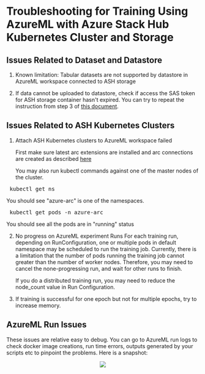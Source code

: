 # Troubleshooting for Training Using AzureML with Azure Stack Hub Kubernetes Cluster and Storage

## Issues Related to Dataset and Datastore

1. Known limitation:
   Tabular datasets are not supported by datastore in AzureML workspace connected to ASH storage
   
2. If data cannot be uploaded to datastore, check if access the SAS token for ASH storage container hasn't expired. You can try to repeat the instruction from step 3 of [this document](Train-AzureArc.md#create-and-configure-azure-stack-hubs-storage-account).

## Issues Related to ASH Kubernetes Clusters

1. Attach ASH Kubernetes clusters to AzureML workspace failed
   
   First make sure latest arc extensions are installed and arc connections are created as described [here](AML-ARC-Compute.md#connect-azure-stack-hubs-kubernetes-cluster-to-azure-via-azure-arc)
   
   You may also run kubectl commands against one of the master nodes of the cluster.
<pre> kubectl get ns </pre>
   You should see "azure-arc" is one of the namespaces.

<pre> kubectl get pods -n azure-arc </pre>
   You should see all the pods are in "running" status
   
2. No progress on AzureML experiment Runs
    For each training run, depending on RunConfiguration, one or multiple pods in default namespace may be scheduled to
   run the training job. Currently, there is a limitation that the number of pods running the training job cannot greater 
   than the number of worker nodes. Therefore, you may need to cancel the none-progressing run, and wait for other runs 
   to finish.
   
   If you do a distributed training run, you may need to reduce the node_count value in Run Configuration.
   
3. If training is successful for one epoch but not for multiple epochs, try to increase memory.

## AzureML Run Issues

These issues are relative easy to debug. You can go to AzureML run logs to check docker image creations, run time errors, 
outputs generated by your scripts etc to pinpoint the problems. Here is a snapshot:

<p align="center">
      <img src="../imgs/azureml_log.png" />
</p>
